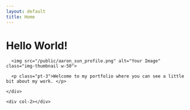 ```yaml
---
layout: default
title: Home
---
```


<!-- <div class="container">
  <h1>Hello World!</h1> -->

<div class="row">

<div col-2>
</div>
    <div class="col text-center">
      <h1>Hello World!</h1>
      
      <img src="/public/aaron_sun_profile.png" alt="Your Image" class="img-thumbnail w-50">
      
      <p class="pt-3">Welcome to my portfolio where you can see a little bit about my work. </p>

    </div>

    <div col-2></div>

  </div>

<!-- </div> -->